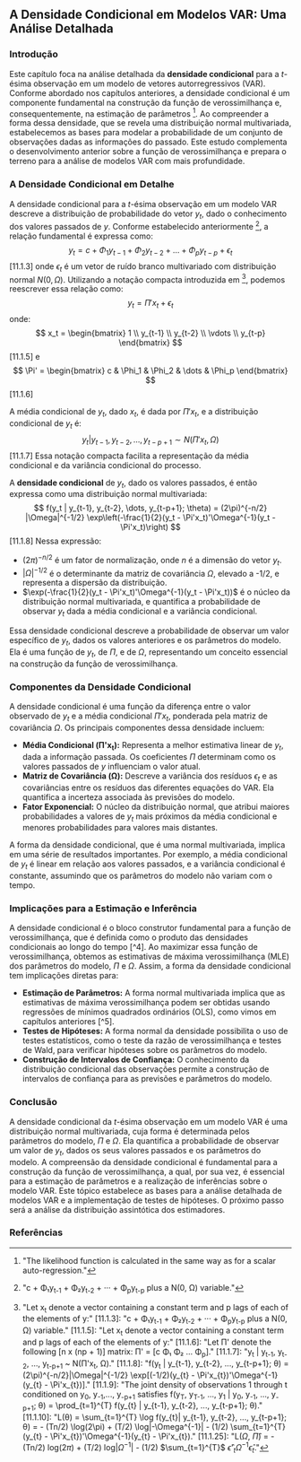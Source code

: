 ## A Densidade Condicional em Modelos VAR: Uma Análise Detalhada

### Introdução
Este capítulo foca na análise detalhada da **densidade condicional** para a *t*-ésima observação em um modelo de vetores autorregressivos (VAR). Conforme abordado nos capítulos anteriores, a densidade condicional é um componente fundamental na construção da função de verossimilhança e, consequentemente, na estimação de parâmetros [^1]. Ao compreender a forma dessa densidade, que se revela uma distribuição normal multivariada, estabelecemos as bases para modelar a probabilidade de um conjunto de observações dadas as informações do passado. Este estudo complementa o desenvolvimento anterior sobre a função de verossimilhança e prepara o terreno para a análise de modelos VAR com mais profundidade.

### A Densidade Condicional em Detalhe

A densidade condicional para a *t*-ésima observação em um modelo VAR descreve a distribuição de probabilidade do vetor $y_t$, dado o conhecimento dos valores passados de $y$. Conforme estabelecido anteriormente [^2], a relação fundamental é expressa como:
$$
y_t = c + \Phi_1 y_{t-1} + \Phi_2 y_{t-2} + \dots + \Phi_p y_{t-p} + \epsilon_t
$$
[11.1.3]
onde $\epsilon_t$ é um vetor de ruído branco multivariado com distribuição normal $N(0, \Omega)$. Utilizando a notação compacta introduzida em [^3], podemos reescrever essa relação como:
$$
y_t = \Pi'x_t + \epsilon_t
$$
onde:
$$
x_t = \begin{bmatrix} 1 \\ y_{t-1} \\ y_{t-2} \\ \vdots \\ y_{t-p} \end{bmatrix}
$$
[11.1.5]
e
$$
\Pi' = \begin{bmatrix} c & \Phi_1 & \Phi_2 & \dots & \Phi_p \end{bmatrix}
$$
[11.1.6]

A média condicional de $y_t$, dado $x_t$, é dada por $\Pi'x_t$, e a distribuição condicional de $y_t$ é:
$$
y_t | y_{t-1}, y_{t-2}, \dots, y_{t-p+1} \sim N(\Pi'x_t, \Omega)
$$
[11.1.7]
Essa notação compacta facilita a representação da média condicional e da variância condicional do processo.

A **densidade condicional** de $y_t$, dado os valores passados, é então expressa como uma distribuição normal multivariada:
$$
f(y_t | y_{t-1}, y_{t-2}, \dots, y_{t-p+1}; \theta) = (2\pi)^{-n/2} |\Omega|^{-1/2} \exp\left(-\frac{1}{2}(y_t - \Pi'x_t)'\Omega^{-1}(y_t - \Pi'x_t)\right)
$$
[11.1.8]
Nessa expressão:
*   $(2\pi)^{-n/2}$ é um fator de normalização, onde $n$ é a dimensão do vetor $y_t$.
*   $|\Omega|^{-1/2}$ é o determinante da matriz de covariância $\Omega$, elevado a -1/2, e representa a dispersão da distribuição.
*   $\exp(-\frac{1}{2}(y_t - \Pi'x_t)'\Omega^{-1}(y_t - \Pi'x_t))$ é o núcleo da distribuição normal multivariada, e quantifica a probabilidade de observar $y_t$ dada a média condicional e a variância condicional.

Essa densidade condicional descreve a probabilidade de observar um valor específico de $y_t$, dados os valores anteriores e os parâmetros do modelo. Ela é uma função de $y_t$, de $\Pi$, e de  $\Omega$, representando um conceito essencial na construção da função de verossimilhança.

### Componentes da Densidade Condicional
A densidade condicional é uma função da diferença entre o valor observado de $y_t$ e a média condicional $\Pi'x_t$, ponderada pela matriz de covariância $\Omega$. Os principais componentes dessa densidade incluem:
*   **Média Condicional (Π'x<sub>t</sub>):**  Representa a melhor estimativa linear de $y_t$, dada a informação passada. Os coeficientes $\Pi$ determinam como os valores passados de $y$ influenciam o valor atual.
*   **Matriz de Covariância (Ω):**  Descreve a variância dos resíduos $\epsilon_t$ e as covariâncias entre os resíduos das diferentes equações do VAR. Ela quantifica a incerteza associada às previsões do modelo.
*   **Fator Exponencial:** O núcleo da distribuição normal, que atribui maiores probabilidades a valores de $y_t$ mais próximos da média condicional e menores probabilidades para valores mais distantes.

A forma da densidade condicional, que é uma normal multivariada, implica em uma série de resultados importantes. Por exemplo, a média condicional de $y_t$ é linear em relação aos valores passados, e a variância condicional é constante, assumindo que os parâmetros do modelo não variam com o tempo.

### Implicações para a Estimação e Inferência
A densidade condicional é o bloco construtor fundamental para a função de verossimilhança, que é definida como o produto das densidades condicionais ao longo do tempo [^4]. Ao maximizar essa função de verossimilhança, obtemos as estimativas de máxima verossimilhança (MLE) dos parâmetros do modelo, $\Pi$ e $\Omega$. Assim, a forma da densidade condicional tem implicações diretas para:

*   **Estimação de Parâmetros:**  A forma normal multivariada implica que as estimativas de máxima verossimilhança podem ser obtidas usando regressões de mínimos quadrados ordinários (OLS), como vimos em capítulos anteriores [^5].
*   **Testes de Hipóteses:**  A forma normal da densidade possibilita o uso de testes estatísticos, como o teste da razão de verossimilhança e testes de Wald, para verificar hipóteses sobre os parâmetros do modelo.
*   **Construção de Intervalos de Confiança:**  O conhecimento da distribuição condicional das observações permite a construção de intervalos de confiança para as previsões e parâmetros do modelo.

### Conclusão
A densidade condicional da *t*-ésima observação em um modelo VAR é uma distribuição normal multivariada, cuja forma é determinada pelos parâmetros do modelo, $\Pi$ e $\Omega$. Ela quantifica a probabilidade de observar um valor de $y_t$, dados os seus valores passados e os parâmetros do modelo. A compreensão da densidade condicional é fundamental para a construção da função de verossimilhança, a qual, por sua vez, é essencial para a estimação de parâmetros e a realização de inferências sobre o modelo VAR. Este tópico estabelece as bases para a análise detalhada de modelos VAR e a implementação de testes de hipóteses. O próximo passo será a análise da distribuição assintótica dos estimadores.

### Referências
[^1]: "The likelihood function is calculated in the same way as for a scalar auto-regression."
[^2]: "c + Φ₁y<sub>t-1</sub> + Φ₂y<sub>t-2</sub> + ··· + Φ<sub>p</sub>y<sub>t-p</sub> plus a N(0, Ω) variable."
[^3]: "Let x<sub>t</sub> denote a vector containing a constant term and p lags of each of the elements of y:"
[11.1.3]: "c + Φ₁y<sub>t-1</sub> + Φ₂y<sub>t-2</sub> + ··· + Φ<sub>p</sub>y<sub>t-p</sub> plus a N(0, Ω) variable."
[11.1.5]: "Let x<sub>t</sub> denote a vector containing a constant term and p lags of each of the elements of y:"
[11.1.6]: "Let Π' denote the following [n x (np + 1)] matrix: Π' = [c  Φ₁  Φ₂ ... Φ<sub>p</sub>]."
[11.1.7]:  "y<sub>t</sub> | y<sub>t-1</sub>, y<sub>t-2</sub>, ..., y<sub>t-p+1</sub> ~ N(Π'x<sub>t</sub>, Ω)."
[11.1.8]: "f(y<sub>t</sub> | y_{t-1}, y_{t-2}, ..., y_{t-p+1}; θ) = (2\pi)^{-n/2}|\Omega|^{-1/2} \exp[(-1/2)(y_{t} - \Pi'x_{t})'\Omega^{-1}(y_{t} - \Pi'x_{t})]."
[11.1.9]: "The joint density of observations 1 through t conditioned on y<sub>0</sub>, y<sub>-1</sub>,..., y<sub>-p+1</sub> satisfies f(y<sub>T</sub>, y<sub>T-1</sub>, ..., y<sub>1</sub> | y<sub>0</sub>, y<sub>-1</sub>, ..., y<sub>-p+1</sub>; θ) = \prod_{t=1}^{T} f(y_{t} | y_{t-1}, y_{t-2}, ..., y_{t-p+1}; θ)."
[11.1.10]: "L(θ) =  \sum_{t=1}^{T} \log f(y_{t}| y_{t-1}, y_{t-2}, ..., y_{t-p+1}; θ) = - (Tn/2) \log(2\pi) + (T/2) \log|-\Omega^{-1}| - (1/2) \sum_{t=1}^{T} (y_{t} - \Pi'x_{t})'\Omega^{-1}(y_{t} - \Pi'x_{t})."
[11.1.25]:  "L($\Omega$, $\hat{\Pi}$) = - (Tn/2) log(2$\pi$) + (T/2) log|$\Omega^{-1}$| - (1/2) $\sum_{t=1}^{T}$ $\hat{\epsilon}$'$_t$$\Omega^{-1}$$\hat{\epsilon}$$_t$."
<!-- END -->
